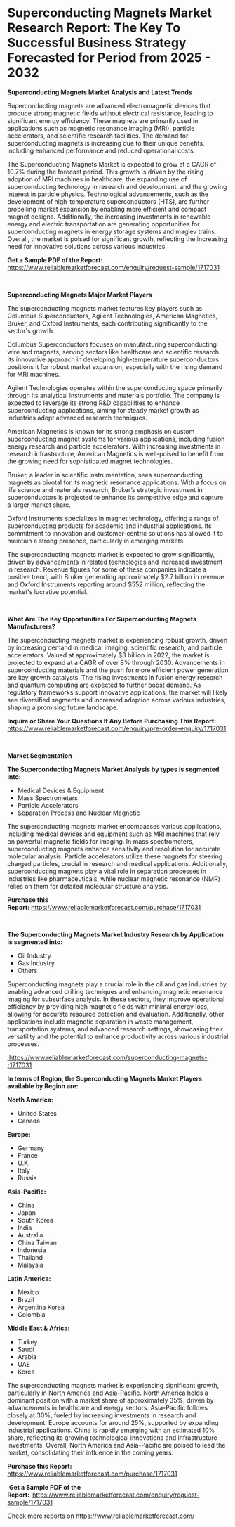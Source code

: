 <p><h1>Superconducting Magnets Market Research Report: The Key To Successful Business Strategy Forecasted for Period from 2025 - 2032</h1></p><p><strong>Superconducting Magnets Market Analysis and Latest Trends</strong></p>
<p><p>Superconducting magnets are advanced electromagnetic devices that produce strong magnetic fields without electrical resistance, leading to significant energy efficiency. These magnets are primarily used in applications such as magnetic resonance imaging (MRI), particle accelerators, and scientific research facilities. The demand for superconducting magnets is increasing due to their unique benefits, including enhanced performance and reduced operational costs.</p><p>The Superconducting Magnets Market is expected to grow at a CAGR of 10.7% during the forecast period. This growth is driven by the rising adoption of MRI machines in healthcare, the expanding use of superconducting technology in research and development, and the growing interest in particle physics. Technological advancements, such as the development of high-temperature superconductors (HTS), are further propelling market expansion by enabling more efficient and compact magnet designs. Additionally, the increasing investments in renewable energy and electric transportation are generating opportunities for superconducting magnets in energy storage systems and maglev trains. Overall, the market is poised for significant growth, reflecting the increasing need for innovative solutions across various industries.</p></p>
<p><strong>Get a Sample PDF of the Report:&nbsp;</strong> <a href="https://www.reliablemarketforecast.com/enquiry/request-sample/1717031?utm_campaign=2219&utm_medium=2&utm_source=Github&utm_content=ia&utm_term=11022025&utm_id=superconducting-magnets">https://www.reliablemarketforecast.com/enquiry/request-sample/1717031</a></p>
<p>&nbsp;</p>
<p><strong>Superconducting Magnets Major Market Players</strong></p>
<p><p>The superconducting magnets market features key players such as Columbus Superconductors, Agilent Technologies, American Magnetics, Bruker, and Oxford Instruments, each contributing significantly to the sector's growth.</p><p>Columbus Superconductors focuses on manufacturing superconducting wire and magnets, serving sectors like healthcare and scientific research. Its innovative approach in developing high-temperature superconductors positions it for robust market expansion, especially with the rising demand for MRI machines.</p><p>Agilent Technologies operates within the superconducting space primarily through its analytical instruments and materials portfolio. The company is expected to leverage its strong R&D capabilities to enhance superconducting applications, aiming for steady market growth as industries adopt advanced research techniques.</p><p>American Magnetics is known for its strong emphasis on custom superconducting magnet systems for various applications, including fusion energy research and particle accelerators. With increasing investments in research infrastructure, American Magnetics is well-poised to benefit from the growing need for sophisticated magnet technologies.</p><p>Bruker, a leader in scientific instrumentation, sees superconducting magnets as pivotal for its magnetic resonance applications. With a focus on life science and materials research, Bruker’s strategic investment in superconductors is projected to enhance its competitive edge and capture a larger market share.</p><p>Oxford Instruments specializes in magnet technology, offering a range of superconducting products for academic and industrial applications. Its commitment to innovation and customer-centric solutions has allowed it to maintain a strong presence, particularly in emerging markets.</p><p>The superconducting magnets market is expected to grow significantly, driven by advancements in related technologies and increased investment in research. Revenue figures for some of these companies indicate a positive trend, with Bruker generating approximately $2.7 billion in revenue and Oxford Instruments reporting around $552 million, reflecting the market's lucrative potential.</p></p>
<p>&nbsp;</p>
<p><strong>What Are The Key Opportunities For Superconducting Magnets Manufacturers?</strong></p>
<p><p>The superconducting magnets market is experiencing robust growth, driven by increasing demand in medical imaging, scientific research, and particle accelerators. Valued at approximately $3 billion in 2022, the market is projected to expand at a CAGR of over 8% through 2030. Advancements in superconducting materials and the push for more efficient power generation are key growth catalysts. The rising investments in fusion energy research and quantum computing are expected to further boost demand. As regulatory frameworks support innovative applications, the market will likely see diversified segments and increased adoption across various industries, shaping a promising future landscape.</p></p>
<p><strong>Inquire or Share Your Questions If Any Before Purchasing This Report:</strong> <a href="https://www.reliablemarketforecast.com/enquiry/pre-order-enquiry/1717031?utm_campaign=2219&utm_medium=2&utm_source=Github&utm_content=ia&utm_term=11022025&utm_id=superconducting-magnets">https://www.reliablemarketforecast.com/enquiry/pre-order-enquiry/1717031</a></p>
<p>&nbsp;</p>
<p><strong>Market Segmentation</strong></p>
<p><strong>The Superconducting Magnets Market Analysis by types is segmented into:</strong></p>
<p><ul><li>Medical Devices & Equipment</li><li>Mass Spectrometers</li><li>Particle Accelerators</li><li>Separation Process and Nuclear Magnetic</li></ul></p>
<p><p>The superconducting magnets market encompasses various applications, including medical devices and equipment such as MRI machines that rely on powerful magnetic fields for imaging. In mass spectrometers, superconducting magnets enhance sensitivity and resolution for accurate molecular analysis. Particle accelerators utilize these magnets for steering charged particles, crucial in research and medical applications. Additionally, superconducting magnets play a vital role in separation processes in industries like pharmaceuticals, while nuclear magnetic resonance (NMR) relies on them for detailed molecular structure analysis.</p></p>
<p><strong>Purchase this Report:&nbsp;</strong><a href="https://www.reliablemarketforecast.com/purchase/1717031?utm_campaign=2219&utm_medium=2&utm_source=Github&utm_content=ia&utm_term=11022025&utm_id=superconducting-magnets">https://www.reliablemarketforecast.com/purchase/1717031</a></p>
<p>&nbsp;</p>
<p><strong>The Superconducting Magnets Market Industry Research by Application is segmented into:</strong></p>
<p><ul><li>Oil Industry</li><li>Gas Industry</li><li>Others</li></ul></p>
<p><p>Superconducting magnets play a crucial role in the oil and gas industries by enabling advanced drilling techniques and enhancing magnetic resonance imaging for subsurface analysis. In these sectors, they improve operational efficiency by providing high magnetic fields with minimal energy loss, allowing for accurate resource detection and evaluation. Additionally, other applications include magnetic separation in waste management, transportation systems, and advanced research settings, showcasing their versatility and the potential to enhance productivity across various industrial processes.</p></p>
<p><a href="https://www.reliablemarketforecast.com/superconducting-magnets-r1717031?utm_campaign=2219&utm_medium=2&utm_source=Github&utm_content=ia&utm_term=11022025&utm_id=superconducting-magnets">&nbsp;https://www.reliablemarketforecast.com/superconducting-magnets-r1717031</a></p>
<p><strong>In terms of Region, the Superconducting Magnets Market Players available by Region are:</strong></p>
<p>
    <p> <strong> North America: </strong>
        <ul>
            <li>United States</li>
            <li>Canada</li>
        </ul>
        </p> 
    <p> <strong> Europe: </strong>
        <ul>
            <li>Germany</li>
            <li>France</li>
            <li>U.K.</li>
            <li>Italy</li>
            <li>Russia</li>
        </ul>
        </p> 
    <p> <strong> Asia-Pacific: </strong>
        <ul>
            <li>China</li>
            <li>Japan</li>
            <li>South Korea</li>
            <li>India</li>
            <li>Australia</li>
            <li>China Taiwan</li>
            <li>Indonesia</li>
            <li>Thailand</li>
            <li>Malaysia</li>
        </ul>
        </p> 
    <p> <strong> Latin America: </strong>
        <ul>
            <li>Mexico</li>
            <li>Brazil</li>
            <li>Argentina Korea</li>
            <li>Colombia</li>
        </ul>
        </p> 
    <p> <strong> Middle East & Africa: </strong>
        <ul>
            <li>Turkey</li>
            <li>Saudi</li>
            <li>Arabia</li>
            <li>UAE</li>
            <li>Korea</li>
        </ul>
    </p>
    </p>
<p><p>The superconducting magnets market is experiencing significant growth, particularly in North America and Asia-Pacific. North America holds a dominant position with a market share of approximately 35%, driven by advancements in healthcare and energy sectors. Asia-Pacific follows closely at 30%, fueled by increasing investments in research and development. Europe accounts for around 25%, supported by expanding industrial applications. China is rapidly emerging with an estimated 10% share, reflecting its growing technological innovations and infrastructure investments. Overall, North America and Asia-Pacific are poised to lead the market, consolidating their influence in the coming years.</p></p>
<p><strong>Purchase this Report: </strong><a href="https://www.reliablemarketforecast.com/purchase/1717031?utm_campaign=2219&utm_medium=2&utm_source=Github&utm_content=ia&utm_term=11022025&utm_id=superconducting-magnets">https://www.reliablemarketforecast.com/purchase/1717031</a></p>
<p>&nbsp;<strong>Get a Sample PDF of the Report:&nbsp;&nbsp;</strong><a href="https://www.reliablemarketforecast.com/enquiry/request-sample/1717031?utm_campaign=2219&utm_medium=2&utm_source=Github&utm_content=ia&utm_term=11022025&utm_id=superconducting-magnets">https://www.reliablemarketforecast.com/enquiry/request-sample/1717031</a></p>
<p><strong></strong></p>
<p>Check more reports on <a href="https://www.reliablemarketforecast.com/?utm_campaign=2219&utm_medium=2&utm_source=Github&utm_content=ia&utm_term=11022025&utm_id=superconducting-magnets">https://www.reliablemarketforecast.com/</a></p>